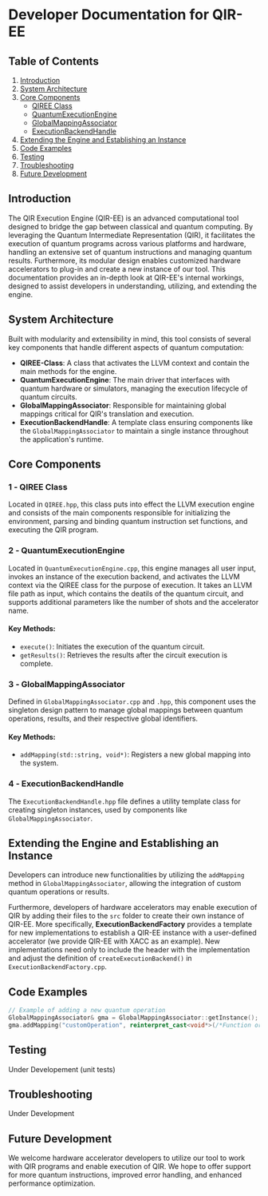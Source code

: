 # Developer Documentation for QIR-EE

## Table of Contents

1. [Introduction](#introduction)
2. [System Architecture](#system-architecture)
3. [Core Components](#core-components)
   - [QIREE Class](#1qireeclass)
   - [QuantumExecutionEngine](#2quantumexecutionengine)
   - [GlobalMappingAssociator](#3globalmappingassociator)
   - [ExecutionBackendHandle](#4executionbackendhandle)
5. [Extending the Engine and Establishing an Instance](#extending-the-engine-and-establishing-an-instance)
6. [Code Examples](#code-examples)
7. [Testing](#testing)
8. [Troubleshooting](#troubleshooting)
9. [Future Development](#future-development)

## Introduction

The QIR Execution Engine (QIR-EE) is an advanced computational tool designed to bridge the gap between classical and quantum computing. By leveraging the Quantum Intermediate Representation (QIR), it facilitates the execution of quantum programs across various platforms and hardware, handling an extensive set of quantum instructions and managing quantum results. Furthermore, its modular design enables customized hardware accelerators to plug-in and create a new instance of our tool. This documentation provides an in-depth look at QIR-EE's internal workings, designed to assist developers in understanding, utilizing, and extending the engine.

## System Architecture

Built with modularity and extensibility in mind, this tool consists of several key components that handle different aspects of quantum computation:

- **QIREE-Class**: A class that activates the LLVM context and contain the main methods for the engine.
- **QuantumExecutionEngine**: The main driver that interfaces with quantum hardware or simulators, managing the execution lifecycle of quantum circuits.
- **GlobalMappingAssociator**: Responsible for maintaining global mappings critical for QIR's translation and execution.
- **ExecutionBackendHandle**: A template class ensuring components like the `GlobalMappingAssociator` to maintain a single instance throughout the application's runtime.

## Core Components

### 1&nbsp;&#8209;&nbsp;QIREE&nbsp;Class

Located in `QIREE.hpp`, this class puts into effect the LLVM execution engine and consists of the main components responsible for initializing the environment, parsing and binding quantum instruction set functions, and executing the QIR program. 

### 2&nbsp;&#8209;&nbsp;QuantumExecutionEngine

Located in `QuantumExecutionEngine.cpp`, this engine manages all user input, invokes an instance of the execution backend, and activates the LLVM context via the QIREE class for the purpose of execution. It takes an LLVM file path as input, which contains the deatils of the quantum circuit, and supports additional parameters like the number of shots and the accelerator name.

#### Key Methods:

- `execute()`: Initiates the execution of the quantum circuit.
- `getResults()`: Retrieves the results after the circuit execution is complete.

### 3&nbsp;&#8209;&nbsp;GlobalMappingAssociator

Defined in `GlobalMappingAssociator.cpp` and `.hpp`, this component uses the singleton design pattern to manage global mappings between quantum operations, results, and their respective global identifiers.

#### Key Methods:

- `addMapping(std::string, void*)`: Registers a new global mapping into the system.

### 4&nbsp;&#8209;&nbsp;ExecutionBackendHandle

The `ExecutionBackendHandle.hpp` file defines a utility template class for creating singleton instances, used by components like `GlobalMappingAssociator`.

## Extending the Engine and Establishing an Instance

Developers can introduce new functionalities by utilizing the `addMapping` method in `GlobalMappingAssociator`, allowing the integration of custom quantum operations or results.

Furthermore, developers of hardware accelerators may enable execution of QIR by adding their files to the `src` folder to create their own instance of QIR-EE. More specifically, **ExecutionBackendFactory** provides a template for new implementations to establish a QIR-EE instance with a user-defined accelerator (we provide QIR-EE with XACC as an example). New implementations need only to include the header with the implementation and adjust the definition of `createExecutionBackend()` in `ExecutionBackendFactory.cpp`.

## Code Examples

```cpp
// Example of adding a new quantum operation
GlobalMappingAssociator& gma = GlobalMappingAssociator::getInstance();
gma.addMapping("customOperation", reinterpret_cast<void*>(/*Function or data pointer*/));
```

## Testing

Under Developement (unit tests)

## Troubleshooting

Under Development

## Future Development

We welcome hardware accelerator developers to utilize our tool to work with QIR programs and enable execution of QIR. We hope to offer support for more quantum instructions, improved error handling, and enhanced performance optimization.
